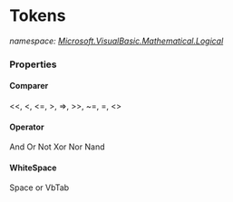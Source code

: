﻿# Tokens
_namespace: <a href="#" onClick="load('/docs/Microsoft.VisualBasic.Mathematical.Logical/index.md')">Microsoft.VisualBasic.Mathematical.Logical</a>_






### Properties

#### Comparer
<<, <, <=, >, =>, >>, ~=, =, <>
#### Operator
And Or Not Xor Nor Nand
#### WhiteSpace
Space or VbTab

